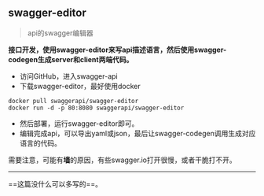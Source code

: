 ## swagger-editor

> api的swagger编辑器

**接口开发，使用swagger-editor来写api描述语言，然后使用swagger-codegen生成server和client两端代码。**

- 访问GitHub，进入swagger-api
- 下载swagger-editor，最好使用docker

```shell
docker pull swaggerapi/swagger-editor
docker run -d -p 80:8080 swaggerapi/swagger-editor
```

- 然后部署，运行swagger-editor即可。
- 编辑完成api，可以导出yaml或json，最后让swagger-codegen调用生成对应语言的代码。

需要注意，可能有**墙**的原因，有些swagger.io打开很慢，或者干脆打不开。

------

==这篇没什么可以多写的==。

